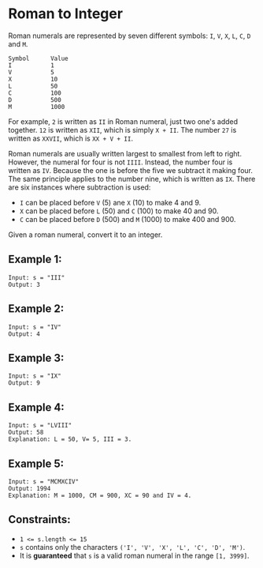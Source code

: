 # Roman to Integer

Roman numerals are represented by seven different symbols: `I`, `V`, `X`, `L`, `C`, `D` and `M`.

```
Symbol		Value
I           1
V           5
X           10
L           50
C           100
D           500
M           1000
```

For example, `2` is written as `II` in Roman numeral, just two one's added together. `12` is written as `XII`, which is simply `X + II`. The number `27` is written as `XXVII`, which is `XX + V + II`.

Roman numerals are usually written largest to smallest from left to right. However, the numeral for four is not `IIII`. Instead, the number four is written as `IV`. Because the one is before the five we subtract it making four. The same principle applies to the number nine, which is written as `IX`. There are six instances where subtraction is used:

- `I` can be placed before `V` (5) ane `X` (10) to make 4 and 9.
- `X` can be placed before `L` (50) and `C` (100) to make 40 and 90.
- `C` can be placed before `D` (500) and `M` (1000) to make 400 and 900.

Given a roman numeral, convert it to an integer.

## Example 1:

```
Input: s = "III"
Output: 3
```

## Example 2:

```
Input: s = "IV"
Output: 4
```

## Example 3:

```
Input: s = "IX"
Output: 9
```

## Example 4:

```
Input: s = "LVIII"
Output: 58
Explanation: L = 50, V= 5, III = 3.
```

## Example 5:

```
Input: s = "MCMXCIV"
Output: 1994
Explanation: M = 1000, CM = 900, XC = 90 and IV = 4.
```

## Constraints:

- `1 <= s.length <= 15`
- `s` contains only the characters `('I', 'V', 'X', 'L', 'C', 'D', 'M')`.
- It is **guaranteed** that `s` is a valid roman numeral in the range `[1, 3999]`.
